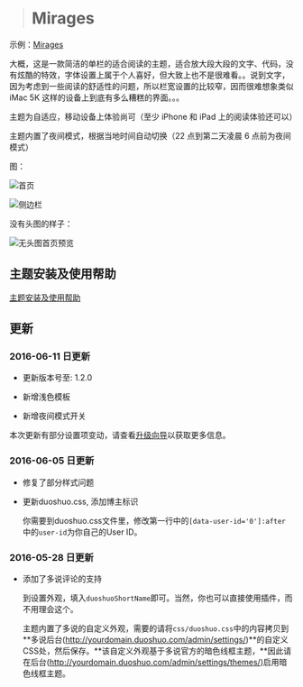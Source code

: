 > # Mirages

示例：[Mirages](https://hran.me/mirages.html)

大概，这是一款简洁的单栏的适合阅读的主题，适合放大段大段的文字、代码，没有炫酷的特效，字体设置上属于个人喜好，但大致上也不是很难看。。说到文字，因为考虑到一些阅读的舒适性的问题，所以栏宽设置的比较窄，因而很难想象类似 iMac 5K 这样的设备上到底有多么糟糕的界面。。。

主题为自适应，移动设备上体验尚可（至少 iPhone 和 iPad 上的阅读体验还可以）

主题内置了夜间模式，根据当地时间自动切换（22 点到第二天凌晨 6 点前为夜间模式）

图：

![首页](https://o4uhjo7cq.qnssl.com/hran/2016/05/27/146434006570435_%E5%B1%8F%E5%B9%95%E5%BF%AB%E7%85%A7%202016-05-27%20%E4%B8%8B%E5%8D%884.47.54.png?imageView2/2/h/720/q/75)

![侧边栏](https://o4uhjo7cq.qnssl.com/hran/2016/05/27/146434008596701_%E5%B1%8F%E5%B9%95%E5%BF%AB%E7%85%A7%202016-05-27%20%E4%B8%8B%E5%8D%884.48.19.png?imageView2/2/h/720/q/75)

没有头图的样子：

![无头图首页预览](https://o4uhjo7cq.qnssl.com/hran/2016/05/29/146448528656032_%E5%B1%8F%E5%B9%95%E5%BF%AB%E7%85%A7%202016-05-29%20%E4%B8%8A%E5%8D%889.27.54.png?imageView2/2/h/720/q/75)

## 主题安装及使用帮助

[主题安装及使用帮助](https://github.com/Dalodd/Mirages-For-Typecho/wiki)

## 更新

### 2016-06-11 日更新

- 更新版本号至: 1.2.0

- 新增浅色模板

- 新增夜间模式开关

本次更新有部分设置项变动，请查看[升级向导](https://github.com/Dalodd/Mirages-For-Typecho/wiki/升级向导)以获取更多信息。

### 2016-06-05 日更新

- 修复了部分样式问题

- 更新duoshuo.css, 添加博主标识
  
  你需要到duoshuo.css文件里，修改第一行中的`[data-user-id='0']:after` 中的`user-id`为你自己的User ID。
  
### 2016-05-28 日更新

- 添加了多说评论的支持

  到设置外观，填入`duoshuoShortName`即可。当然，你也可以直接使用插件，而不用理会这个。

  主题内置了多说的自定义外观，需要的请将`css/duoshuo.css`中的内容拷贝到**多说后台(http://yourdomain.duoshuo.com/admin/settings/)**的自定义CSS处，然后保存。**该自定义外观基于多说官方的暗色线框主题，**因此请在后台(http://yourdomain.duoshuo.com/admin/settings/themes/)启用暗色线框主题。

